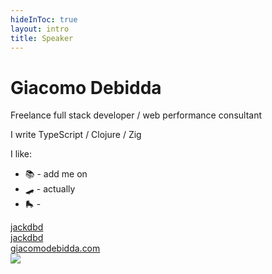```yaml
---
hideInToc: true
layout: intro
title: Speaker
---
```


<h1 class="color:accent">Giacomo Debidda</h1>

<div class="leading-8 opacity-80">
  <p>Freelance full stack developer / web performance consultant</p>
  <p>I write TypeScript / Clojure / Zig</p>
  <p>I like:</p>
  <ul>
    <li><span>📚 - add me on <Anchor href="https://www.goodreads.com/user/show/76503683-giacomo-debidda" text="goodreads" /></span></li>
    <li><span>🛹 - <Anchor href="https://en.wikipedia.org/wiki/Surfskating" text="surfskating" /> actually</span></li>
    <li><span>🛼 - <Anchor href="https://www.reddit.com/r/rollerblading/comments/hmwr47/its_time_for_a_rollerblading_emoji/" text="it's time for a rollerblading emoji" /></span></li>
  </ul>
  <!-- <span>I like 📚 (add me on <Anchor href="https://www.goodreads.com/user/show/76503683-giacomo-debidda" text="goodreads" />), 🛹 (<Anchor href="https://en.wikipedia.org/wiki/Surfskating" text="surfskating" /> actually) and 🛼 (<Anchor href="https://www.reddit.com/r/rollerblading/comments/hmwr47/its_time_for_a_rollerblading_emoji/" text="it's time for a rollerblading emoji" />)</span><br> -->
</div>

<div class="my-10 grid grid-cols-[40px_1fr] w-min gap-y-4">
  <ri-github-line class="opacity-50"/>
  <div><a href="https://github.com/jackdbd" target="_blank">jackdbd</a></div>
  <ri-twitter-line class="opacity-50"/>
  <div><a href="https://twitter.com/jackdbd" target="_blank">jackdbd</a></div>
  <ri-user-3-line class="opacity-50"/>
  <div><a href="https://www.giacomodebidda.com/" target="_blank">giacomodebidda.com</a></div>
</div>

<img src="/avatar.jpg" class="rounded-full w-40 abs-tr mt-16 mr-12" />

<!--
Useful links:

- [Emoji flags](https://apps.timwhitlock.info/emoji/tables/iso3166)
-->